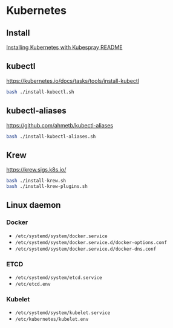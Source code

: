 # Kubernetes

## Install

[Installing Kubernetes with Kubespray README](/kubernetes/kubespray/README.md)

## kubectl

https://kubernetes.io/docs/tasks/tools/install-kubectl

```bash
bash ./install-kubectl.sh
```

## kubectl-aliases

https://github.com/ahmetb/kubectl-aliases

```bash
bash ./install-kubectl-aliases.sh
```

## Krew

https://krew.sigs.k8s.io/

```bash
bash ./install-krew.sh
bash ./install-krew-plugins.sh
```

## Linux daemon

### Docker

- `/etc/systemd/system/docker.service`
- `/etc/systemd/system/docker.service.d/docker-options.conf`
- `/etc/systemd/system/docker.service.d/docker-dns.conf`

### ETCD

- `/etc/systemd/system/etcd.service`
- `/etc/etcd.env`

### Kubelet

- `/etc/systemd/system/kubelet.service`
- `/etc/kubernetes/kubelet.env`
